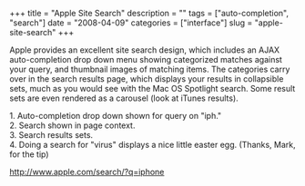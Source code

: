 +++
title = "Apple Site Search"
description = ""
tags = ["auto-completion", "search"]
date = "2008-04-09"
categories = ["interface"]
slug = "apple-site-search"
+++


<p>Apple provides an excellent site search design, which includes an AJAX auto-completion drop down menu showing categorized matches against your query, and thumbnail images of matching items. The categories carry over in the search results page, which displays your results in collapsible sets, much as you would see with the Mac OS Spotlight search. Some result sets are even rendered as a carousel (look at iTunes results).</p>
<div id="screens-full" class="clear"><div class="caption">1. Auto-completion drop down shown for query on &quot;iph.&quot;</div><div class="fullimg clear"><a href="http://media.konigi.com/interface/apple-search-1.png" class="group" rel="group" title="1. Auto-completion drop down shown for query on &quot;iph.&quot;"><img src="http://media.konigi.com/interface/apple-search-1.png" alt="" class="img-responsive"></a></div></div><div id="screens-full" class="clear"><div class="caption">2. Search shown in page context.</div><div class="fullimg clear"><a href="http://media.konigi.com/interface/apple-search-2.png" class="group" rel="group" title="2. Search shown in page context."><img src="http://media.konigi.com/interface/apple-search-2.png" alt="" class="img-responsive"></a></div></div><div id="screens-full" class="clear"><div class="caption">3. Search results sets.</div><div class="fullimg clear"><a href="http://media.konigi.com/interface/apple-search-3.png" class="group" rel="group" title="3. Search results sets."><img src="http://media.konigi.com/interface/apple-search-3.png" alt="" class="img-responsive"></a></div></div><div id="screens-full" class="clear"><div class="caption">4. Doing a search for &quot;virus&quot; displays a nice little easter egg. (Thanks, Mark, for the tip)</div><div class="fullimg clear"><a href="http://media.konigi.com/interface/apple-search-4.png" class="group" rel="group" title="4. Doing a search for &quot;virus&quot; displays a nice little easter egg. (Thanks, Mark, for the ti..."><img src="http://media.konigi.com/interface/apple-search-4.png" alt="" class="img-responsive"></a></div></div>        
<p><a href="http://www.apple.com/search/?q=iphone">http://www.apple.com/search/?q=iphone</a></p>

